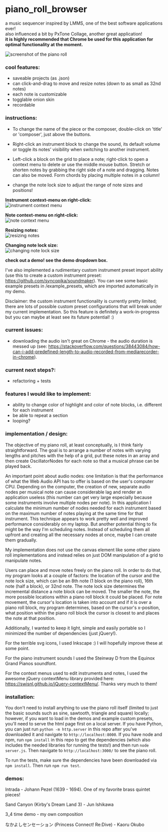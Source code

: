 # piano_roll_browser    
a music sequencer inspired by LMMS, one of the best software applications ever!    
also influenced a bit by PxTone Collage, another great application!      
**it is highly recommended that Chrome be used for this application for optimal functionality at the moment.**    
    
![screenshot of the piano roll](screenshots/current.png "current look")    
    
### cool features:    
- saveable projects (as .json)    
- can click-and-drag to move and resize notes (down to as small as 32nd notes)   
- each note is customizable    
- togglable onion skin    
- recordable    
    
### instructions:    
- To change the name of the piece or the composer, double-click on 'title' or 'composer', just above the buttons.     
    
- Right-click an instrument block to change the sound, its default volume or toggle its notes' visibility when switching to another instrument.    
    
- Left-click a block on the grid to place a note; right-click to open a context menu to delete or use the middle mouse button. Stretch or shorten notes by grabbing the right side of a note and dragging. Notes can also be moved. Form chords by placing multiple notes in a column!    
    
- change the note lock size to adjust the range of note sizes and positions!    
    
**Instrument context-menu on right-click:**    
![instrument context menu](screenshots/instrument_menu.gif "instrument context menu")   
    
**Note context-menu on right-click:**    
![note context menu](screenshots/note_menu.gif "note context menu")   
    
**Resizing notes:**    
![resizing notes](screenshots/note_resize.gif "resizing notes")    
    
**Changing note lock size:**    
![changing note lock size](screenshots/note_lock.gif "changing note lock size")    
	
**check out a demo! see the demo dropdown box.**    
    
I've also implemented a rudimentary custom instrument preset import ability (use this to create a custom instrument preset: https://github.com/syncopika/soundmaker). You can see some basic example presets in /example_presets, which are imported automatically in my demo.    
    
Disclaimer: the custom instrument functionality is currently pretty limited; there are lots of possible custom preset configurations that will break under my current implementation. So this feature is definitely a work-in-progress but you can maybe at least see its future potential! :)    
    
### current issues:        
- downloading the audio isn't great on Chrome - the audio duration is messed up (see: https://stackoverflow.com/questions/38443084/how-can-i-add-predefined-length-to-audio-recorded-from-mediarecorder-in-chrome).    
    
### current next steps?:    
- refactoring + tests    
    
### features I would like to implement:    
- ability to change color of highlight and color of note blocks, i.e. different for each instrument    
- be able to repeat a section    
- looping?
    
### implementation / design:    
The objective of my piano roll, at least conceptually, is I think fairly straightforward. The goal is to arrange a number of notes with
varying lengths and pitches with the help of a grid, put these notes in an array and then create OscillatorNodes for each note so that a musical phrase can be played back.    
    
An important point about audio nodes: one limitation is that the performance of what the Web Audio API has to offer is based on the user's computer CPU. Depending on the computer, the creation of new, separate audio nodes per musical note can cause considerable lag and render an application useless (this number can get very large especially because some instruments involve multiple nodes per note). In this application I calculate the minimum number of nodes needed for each instrument based on the maximum number of notes playing at the same time for that instrument. This technique appears to work pretty well and improved performance considerably on my laptop. But another potential thing to fix might be the way I'm scheduling notes. Instead of scheduling them all upfront and creating all the necessary nodes at once, maybe I can create them gradually.
    
My implementation does not use the canvas element like some other piano roll implementations and instead relies on just DOM manipulation of a grid to manipulate notes.    
    
Users can place and move notes freely on the piano roll. In order to do that, my program looks at a couple of factors: the location of the cursor and the note lock size, which can be an 8th note (1 block on the piano roll), 16th note (half a block), or 32nd note. The note lock size determines the incremental distance a note block can be moved. The smaller the note, the more possible locations within a piano roll block it could be placed. For note movement, the cursor's location is taken into account and if it is over a piano roll block, my program determines, based on the cursor's x-position, what position within the piano roll block the cursor is closest to and places the note at that position.    
    
Additionally, I wanted to keep it light, simple and easily portable so I minimized the number of dependencies (just jQuery!).    
    
For the terrible svg icons, I used Inkscape :) I will hopefully improve these at some point.    
    
For the piano instrument sounds I used the Steinway D from the Equinox Grand Pianos soundfont.    
    
For the context menus used to edit instruments and notes, I used the awesome jQuery contextMenu library provided here: https://swisnl.github.io/jQuery-contextMenu/. Thanks very much to them!    
    
### installation:    
You don't need to install anything to use the piano roll itself (limited to just the basic sounds such as sine, sawtooth, triangle and square) locally; however, if you want to load in the demos and example custom presets, you'll need to serve the html page first on a local server. If you have Python, you can just run `python -m http.server` in this repo after you've downloaded it and navigate to `http://localhost:8000`. If you have node and npm, run `npm install` in this repo to get the dependencies (which also includes the needed libraries for running the tests!) and then run `node server.js`. Then navigate to `http://localhost:3000/` to see the piano roll.    
    
To run the tests, make sure the dependencies have been downloaded via `npm install`. Then run `npm run test`.    
    
### demos:    
Intrada - Johann Pezel (1639 - 1694). One of my favorite brass quintet pieces!    
    
Sand Canyon (Kirby's Dream Land 3) - Jun Ishikawa
    
3_4 time demo - my own composition    
    
なかよしセンセーション (Princess Connect! Re:Dive) - Kaoru Okubo


    

